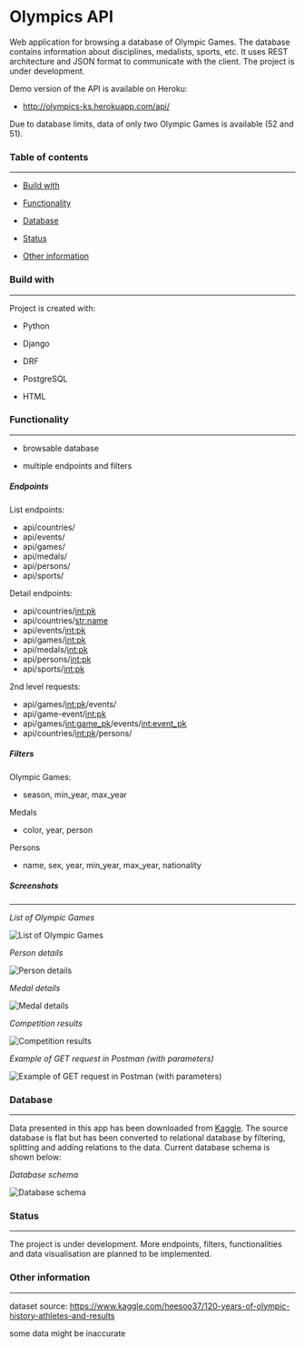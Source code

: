 # Olympics API

Web application for browsing a database of Olympic Games. The database contains information about disciplines, medalists, sports, etc. It uses REST architecture and JSON format to communicate with the client. The project is under development.

Demo version of the API is available on Heroku:
* http://olympics-ks.herokuapp.com/api/

Due to database limits, data of only two Olympic Games is available (52 and 51).

### Table of contents

---

* [Build with](#build-with)

* [Functionality](#functionality)

* [Database](#Database)

* [Status](#status)

* [Other information](#other-information)

### Build with

---

Project is created with:

* Python

* Django

* DRF

* PostgreSQL

* HTML

### Functionality

---

* browsable database

* multiple endpoints and filters


##### _Endpoints_

List endpoints:
* api/countries/
* api/events/
* api/games/
* api/medals/
* api/persons/
* api/sports/

Detail endpoints:
* api/countries/<int:pk> 
* api/countries/<str:name>
* api/events/<int:pk> 
* api/games/<int:pk> 
* api/medals/<int:pk> 
* api/persons/<int:pk> 
* api/sports/<int:pk> 

2nd level requests:
* api/games/<int:pk>/events/
* api/game-event/<int:pk> 
* api/games/<int:game_pk>/events/<int:event_pk> 
* api/countries/<int:pk>/persons/


##### _Filters_

Olympic Games:
* season, min_year, max_year

Medals
* color, year, person

Persons
* name, sex, year, min_year, max_year, nationality

##### _Screenshots_

---

_List of Olympic Games_

![List of Olympic Games](https://raw.githubusercontent.com/KrystianSciuba/Olympics/master/readme_files/1_list-of-games.PNG)


_Person details_

![Person details](https://raw.githubusercontent.com/KrystianSciuba/Olympics/master/readme_files/2_person-detail.PNG)


_Medal details_

![Medal details](https://raw.githubusercontent.com/KrystianSciuba/Olympics/master/readme_files/3_medal-details.PNG)

_Competition results_

![Competition results](https://raw.githubusercontent.com/KrystianSciuba/Olympics/master/readme_files/4_game-events-winners.PNG)


_Example of GET request in Postman (with parameters)_

![Example of GET request in Postman (with parameters)](https://raw.githubusercontent.com/KrystianSciuba/Olympics/master/readme_files/5_postman.PNG)

### Database

---
Data presented in this app has been downloaded from
[Kaggle](#https://www.kaggle.com/heesoo37/120-years-of-olympic-history-athletes-and-results).
The source database is flat but has been converted to relational database by filtering, splitting and adding relations to the data. 
Current database schema is shown below:

_Database schema_

![Database schema](https://raw.githubusercontent.com/KrystianSciuba/Olympics/master/readme_files/6_database-schema.PNG)


### Status

---

The project is under development. More endpoints, filters, functionalities and data visualisation are planned to be implemented. 

### Other information

---
dataset source:
https://www.kaggle.com/heesoo37/120-years-of-olympic-history-athletes-and-results

some data might be inaccurate
